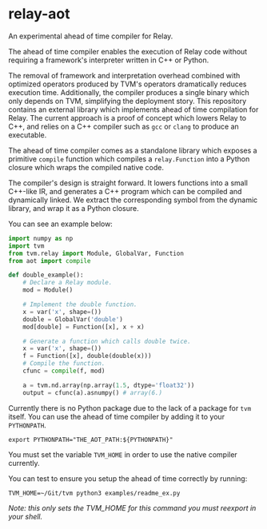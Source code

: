 # relay-aot

An experimental ahead of time compiler for Relay.

The ahead of time compiler enables the execution of Relay code without
requiring a framework's interpreter written in C++ or Python.

The removal of framework and interpretation overhead combined
with optimized operators produced by TVM's operators dramatically
reduces execution time. Additionally, the compiler produces a single
binary which only depends on TVM, simplifying the deployment story.
This repository contains an external library which  implements ahead of time
compilation for Relay.
The current approach is a proof of concept which lowers Relay to C++, and relies on a
C++ compiler such as `gcc` or `clang`  to produce an executable.

The ahead of time compiler comes as a standalone library which exposes a
primitive `compile` function which compiles a `relay.Function`
into a Python closure which wraps the compiled native code.

The compiler's design is straight forward. It lowers functions into a
small C++-like IR, and generates a C++ program which can be compiled
and dynamically linked. We extract the corresponding symbol from the
dynamic library, and wrap it as a Python closure.

You can see an example below:

```python
import numpy as np
import tvm
from tvm.relay import Module, GlobalVar, Function
from aot import compile

def double_example():
    # Declare a Relay module.
    mod = Module()

    # Implement the double function.
    x = var('x', shape=())
    double = GlobalVar('double')
    mod[double] = Function([x], x + x)

    # Generate a function which calls double twice.
    x = var('x', shape=())
    f = Function([x], double(double(x)))
    # Compile the function.
    cfunc = compile(f, mod)

    a = tvm.nd.array(np.array(1.5, dtype='float32'))
    output = cfunc(a).asnumpy() # array(6.)
```

Currently there is no Python package due to the lack of a package for `tvm`
itself. You can use the ahead of time compiler by adding it to your `PYTHONPATH`.

```shell
export PYTHONPATH="THE_AOT_PATH:${PYTHONPATH}"
```

You must set the variable `TVM_HOME` in order to use the native compiler
currently.


You can test to ensure you setup the ahead of time correctly by running:

```shell
TVM_HOME=~/Git/tvm python3 examples/readme_ex.py
```

*Note: this only sets the TVM_HOME for this command you must reexport in your shell.*
